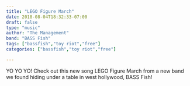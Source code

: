 ```yaml
---
title: "LEGO Figure March"
date: 2018-08-04T18:32:33-07:00
draft: false
type: "music"
author: "The Management"
band: "BASS Fish"
tags: ["bassfish","toy riot","free"]
categories: ["bassfish","toy riot","free"]

---
```

YO YO YO! Check out this new song LEGO Figure March from a new band we found hiding under a table in west hollywood, BASS Fish!
